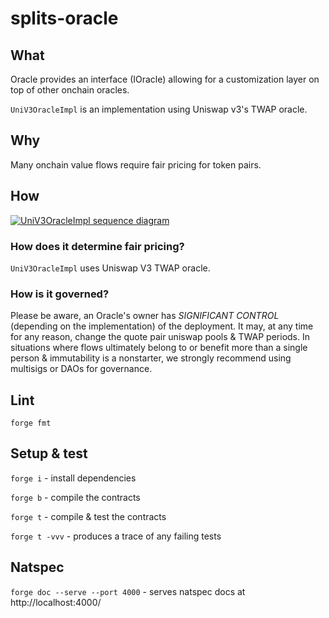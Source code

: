 # splits-oracle

## What

Oracle provides an interface (IOracle) allowing for a customization layer on top of other onchain oracles.

`UniV3OracleImpl` is an implementation using Uniswap v3's TWAP oracle.

## Why

Many onchain value flows require fair pricing for token pairs.

## How

[![UniV3OracleImpl sequence diagram](https://mermaid.ink/img/pako:eNplkLFuQjEMRX8l8lrexJYBCQmGDlWLUJneYiWGRk3ikDhFCPHv5JFWaosny7rHvr4XMGwJNBQ6VoqGVg4PGYNSY1Stlt4ZGhaLp_fodvPXjMbTc0heqwPJprLQMnCNUrrcMye1_qJ8Vgld7sOp_uHfG8sJ027-xuyLVoZjqV7-ML8EDRkeTIgznx2gaHvzeGm4P6EVdqcwg0A5oLPt7csEjSAfFGgE3VpLe5xswBivTYpVeHuOBrTkSjOoyaL8pAR6j760KVknnF96lPdErzerIHNC?type=png)](https://mermaid.live/edit#pako:eNplkLFuQjEMRX8l8lrexJYBCQmGDlWLUJneYiWGRk3ikDhFCPHv5JFWaosny7rHvr4XMGwJNBQ6VoqGVg4PGYNSY1Stlt4ZGhaLp_fodvPXjMbTc0heqwPJprLQMnCNUrrcMye1_qJ8Vgld7sOp_uHfG8sJ027-xuyLVoZjqV7-ML8EDRkeTIgznx2gaHvzeGm4P6EVdqcwg0A5oLPt7csEjSAfFGgE3VpLe5xswBivTYpVeHuOBrTkSjOoyaL8pAR6j760KVknnF96lPdErzerIHNC)

### How does it determine fair pricing?

`UniV3OracleImpl` uses Uniswap V3 TWAP oracle.

### How is it governed?

Please be aware, an Oracle's owner has _SIGNIFICANT CONTROL_ (depending on the implementation) of the deployment. It may, at any time for any reason, change the quote pair uniswap pools & TWAP periods. In situations where flows ultimately belong to or benefit more than a single person & immutability is a nonstarter, we strongly recommend using multisigs or DAOs for governance.

## Lint

`forge fmt`

## Setup & test

`forge i` - install dependencies

`forge b` - compile the contracts

`forge t` - compile & test the contracts

`forge t -vvv` - produces a trace of any failing tests

## Natspec

`forge doc --serve --port 4000` - serves natspec docs at http://localhost:4000/
